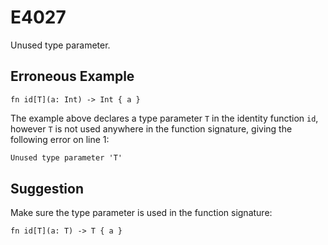 # E4027

Unused type parameter.

## Erroneous Example

```moonbit
fn id[T](a: Int) -> Int { a }
```

The example above declares a type parameter `T` in the identity function `id`,
however `T` is not used anywhere in the function signature,
giving the following error on line 1:

```default
Unused type parameter 'T'
```

## Suggestion

Make sure the type parameter is used in the function signature:

```moonbit
fn id[T](a: T) -> T { a }
```
